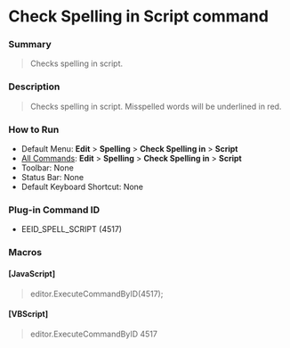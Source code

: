 # Check Spelling in Script command

### Summary

> Checks spelling in script.

### Description

> Checks spelling in script. Misspelled words will be underlined in red.

### How to Run

- Default Menu: **Edit** \> **Spelling** \> **Check Spelling in** \> **Script**
- [All Commands](../tools/all_commands): **Edit** \> **Spelling** \> **Check Spelling in** \> **Script**
- Toolbar: None
- Status Bar: None
- Default Keyboard Shortcut: None

### Plug-in Command ID

- EEID\_SPELL\_SCRIPT (4517)

### Macros

#### \[JavaScript\]

> editor.ExecuteCommandByID(4517);

#### \[VBScript\]

> editor.ExecuteCommandByID 4517
